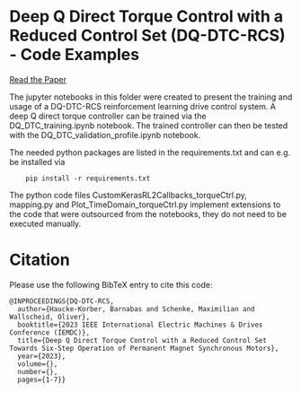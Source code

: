 # Deep Q Direct Torque Control with a Reduced Control Set (DQ-DTC-RCS) - Code Examples

[Read the Paper](https://ieeexplore.ieee.org/document/9416143)

The jupyter notebooks in this folder were created to present the training and usage of a DQ-DTC-RCS reinforcement learning drive control system. A deep Q direct torque controller can be trained via the DQ_DTC_training.ipynb notebook. The trained controller can then be tested with the DQ_DTC_validation_profile.ipynb notebook.

The needed python packages are listed in the requirements.txt and can e.g. be installed via
```
	pip install -r requirements.txt
```
	

The python code files CustomKerasRL2Callbacks_torqueCtrl.py, mapping.py and Plot_TimeDomain_torqueCtrl.py implement extensions to the code
that were outsourced from the notebooks, they do not need to be executed manually. 

# Citation

Please use the following BibTeX entry to cite this code:

```
@INPROCEEDINGS{DQ-DTC-RCS,
  author={Haucke-Korber, Barnabas and Schenke, Maximilian and Wallscheid, Oliver},  
  booktitle={2023 IEEE International Electric Machines & Drives Conference (IEMDC)}, 
  title={Deep Q Direct Torque Control with a Reduced Control Set Towards Six-Step Operation of Permanent Magnet Synchronous Motors}, 
  year={2023},
  volume={},
  number={},
  pages={1-7}}
```
